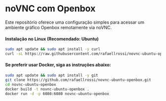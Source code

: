 # noVNC com Openbox

Este repositório oferece uma configuração simples para acessar um ambiente gráfico Openbox remotamente via noVNC.


#### Instalação no Linux (Recomendado: Ubuntu)
```bash
sudo apt update && sudo apt install -y curl
curl -sL https://raw.githubusercontent.com/rafaellrossi/novnc-ubuntu-openbox/main/install.sh | sudo bash
```
#### Se preferir usar Docker, siga as instruções abaixo:
```bash
sudo apt update && sudo apt install -y git
git clone https://github.com/rafaellrossi/novnc-ubuntu-openbox.git
cd novnc-ubuntu-openbox
docker build -t novnc-ubuntu-openbox .
docker run -d -p 6080:6080 novnc-ubuntu-openbox
```
